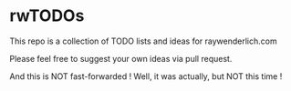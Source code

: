 # rwTODOs

This repo is a collection of TODO lists and ideas for raywenderlich.com

Please feel free to suggest your own ideas via pull request.

And this is NOT fast-forwarded !
Well, it was actually, but NOT this time !
